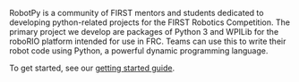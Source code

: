 RobotPy is a community of FIRST mentors and students dedicated to developing
python-related projects for the FIRST Robotics Competition. The primary
project we develop are packages of Python 3 and WPILib for the roboRIO
platform intended for use in FRC. Teams can use this to write their robot
code using Python, a powerful dynamic programming language.

To get started, see our [getting started guide](http://robotpy.readthedocs.io/en/stable/getting_started.html).